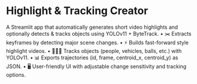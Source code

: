 # Highlight & Tracking Creator
A Streamlit app that automatically generates short video highlights and optionally detects & tracks objects using YOLOv11 + ByteTrack.
	•	✂️ Extracts keyframes by detecting major scene changes.
	•	⚡ Builds fast-forward style highlight videos.
	•	🧑‍🤝‍🧑 Tracks objects (people, vehicles, balls, etc.) with YOLOv11.
	•	📊 Exports trajectories (id, frame, centroid_x, centroid_y) as JSON.
	•	🖥️ User-friendly UI with adjustable change sensitivity and tracking options.
